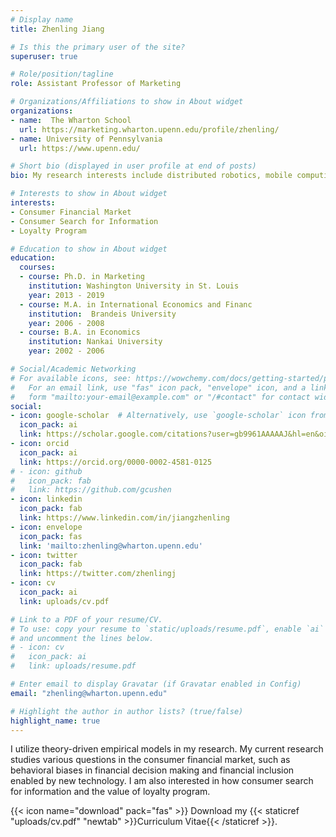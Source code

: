 ```yaml
---
# Display name
title: Zhenling Jiang

# Is this the primary user of the site?
superuser: true

# Role/position/tagline
role: Assistant Professor of Marketing

# Organizations/Affiliations to show in About widget
organizations:
- name:  The Wharton School
  url: https://marketing.wharton.upenn.edu/profile/zhenling/
- name: University of Pennsylvania
  url: https://www.upenn.edu/

# Short bio (displayed in user profile at end of posts)
bio: My research interests include distributed robotics, mobile computing and programmable matter.

# Interests to show in About widget
interests:
- Consumer Financial Market
- Consumer Search for Information
- Loyalty Program

# Education to show in About widget
education:
  courses:
  - course: Ph.D. in Marketing
    institution: Washington University in St. Louis
    year: 2013 - 2019
  - course: M.A. in International Economics and Financ
    institution:  Brandeis University
    year: 2006 - 2008
  - course: B.A. in Economics
    institution: Nankai University
    year: 2002 - 2006

# Social/Academic Networking
# For available icons, see: https://wowchemy.com/docs/getting-started/page-builder/#icons
#   For an email link, use "fas" icon pack, "envelope" icon, and a link in the
#   form "mailto:your-email@example.com" or "/#contact" for contact widget.
social:
- icon: google-scholar  # Alternatively, use `google-scholar` icon from `ai` icon pack
  icon_pack: ai
  link: https://scholar.google.com/citations?user=gb9961AAAAAJ&hl=en&oi=ao
- icon: orcid
  icon_pack: ai
  link: https://orcid.org/0000-0002-4581-0125  
# - icon: github
#   icon_pack: fab
#   link: https://github.com/gcushen
- icon: linkedin
  icon_pack: fab
  link: https://www.linkedin.com/in/jiangzhenling
- icon: envelope
  icon_pack: fas
  link: 'mailto:zhenling@wharton.upenn.edu'
- icon: twitter
  icon_pack: fab
  link: https://twitter.com/zhenlingj
- icon: cv
  icon_pack: ai
  link: uploads/cv.pdf       

# Link to a PDF of your resume/CV.
# To use: copy your resume to `static/uploads/resume.pdf`, enable `ai` icons in `params.toml`, 
# and uncomment the lines below.
# - icon: cv
#   icon_pack: ai
#   link: uploads/resume.pdf

# Enter email to display Gravatar (if Gravatar enabled in Config)
email: "zhenling@wharton.upenn.edu"

# Highlight the author in author lists? (true/false)
highlight_name: true
---
```


I utilize theory-driven empirical models in my research. My current research studies various questions in the consumer financial market, such as behavioral biases in financial decision making and financial inclusion enabled by new technology. I am also interested in how consumer search for information and the value of loyalty program.

{{< icon name="download" pack="fas" >}} Download my {{< staticref "uploads/cv.pdf" "newtab" >}}Curriculum Vitae{{< /staticref >}}.
